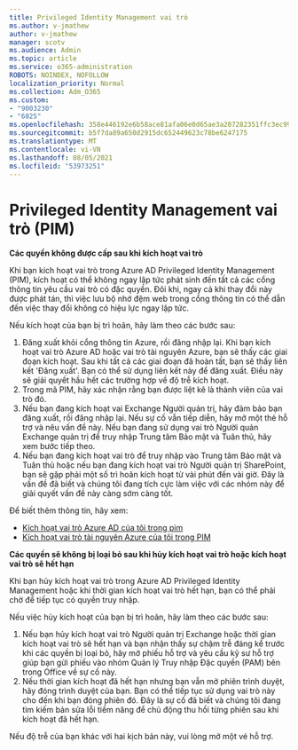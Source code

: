 ```yaml
---
title: Privileged Identity Management vai trò
ms.author: v-jmathew
author: v-jmathew
manager: scotv
ms.audience: Admin
ms.topic: article
ms.service: o365-administration
ROBOTS: NOINDEX, NOFOLLOW
localization_priority: Normal
ms.collection: Adm_O365
ms.custom:
- "9003230"
- "6825"
ms.openlocfilehash: 358e446192e6b58ace81afa06e0d65ae3a207282351ffc3ec9975a24779951fb
ms.sourcegitcommit: b5f7da89a650d2915dc652449623c78be6247175
ms.translationtype: MT
ms.contentlocale: vi-VN
ms.lasthandoff: 08/05/2021
ms.locfileid: "53973251"
---
```

# <a name="privileged-identity-managementpim-role"></a>Privileged Identity Management vai trò (PIM)

**Các quyền không được cấp sau khi kích hoạt vai trò**

Khi bạn kích hoạt vai trò trong Azure AD Privileged Identity Management (PIM), kích hoạt có thể không ngay lập tức phát sinh đến tất cả các cổng thông tin yêu cầu vai trò có đặc quyền. Đôi khi, ngay cả khi thay đổi này được phát tán, thì việc lưu bộ nhớ đệm web trong cổng thông tin có thể dẫn đến việc thay đổi không có hiệu lực ngay lập tức.

Nếu kích hoạt của bạn bị trì hoãn, hãy làm theo các bước sau:

1. Đăng xuất khỏi cổng thông tin Azure, rồi đăng nhập lại. Khi bạn kích hoạt vai trò Azure AD hoặc vai trò tài nguyên Azure, bạn sẽ thấy các giai đoạn kích hoạt. Sau khi tất cả các giai đoạn đã hoàn tất, bạn sẽ thấy liên kết 'Đăng xuất'. Bạn có thể sử dụng liên kết này để đăng xuất. Điều này sẽ giải quyết hầu hết các trường hợp về độ trễ kích hoạt.
2. Trong mã PIM, hãy xác nhận rằng bạn được liệt kê là thành viên của vai trò đó.
3. Nếu bạn đang kích hoạt vai Exchange Người quản trị, hãy đảm bảo bạn đăng xuất, rồi đăng nhập lại. Nếu sự cố vẫn tiếp diễn, hãy mở một thẻ hỗ trợ và nêu vấn đề này. Nếu bạn đang sử dụng vai trò Người quản Exchange quản trị để truy nhập Trung tâm Bảo mật và Tuân thủ, hãy xem bước tiếp theo.
4. Nếu bạn đang kích hoạt vai trò để truy nhập vào Trung tâm Bảo mật và Tuân thủ hoặc nếu bạn đang kích hoạt vai trò Người quản trị SharePoint, bạn sẽ gặp phải một số trì hoãn kích hoạt từ vài phút đến vài giờ. Đây là vấn đề đã biết và chúng tôi đang tích cực làm việc với các nhóm này để giải quyết vấn đề này càng sớm càng tốt.

Để biết thêm thông tin, hãy xem:

- [Kích hoạt vai trò Azure AD của tôi trong pim](https://docs.microsoft.com/azure/active-directory/privileged-identity-management/pim-how-to-activate-role?WT.mc_id=Portal-Microsoft_Azure_Support "https://docs.microsoft.com/azure/active-directory/privileged-identity-management/pim-how-to-activate-role?wt.mc_id=portal-microsoft_azure_support")
- [Kích hoạt vai trò tài nguyên Azure của tôi trong PIM](https://docs.microsoft.com/azure/active-directory/privileged-identity-management/pim-resource-roles-activate-your-roles?WT.mc_id=Portal-Microsoft_Azure_Support "https://docs.microsoft.com/azure/active-directory/privileged-identity-management/pim-resource-roles-activate-your-roles?wt.mc_id=portal-microsoft_azure_support")

**Các quyền sẽ không bị loại bỏ sau khi hủy kích hoạt vai trò hoặc kích hoạt vai trò sẽ hết hạn**

Khi bạn hủy kích hoạt vai trò trong Azure AD Privileged Identity Management hoặc khi thời gian kích hoạt vai trò hết hạn, bạn có thể phải chờ để tiếp tục có quyền truy nhập.

Nếu việc hủy kích hoạt của bạn bị trì hoãn, hãy làm theo các bước sau:

1. Nếu bạn hủy kích hoạt vai trò Người quản trị Exchange hoặc thời gian kích hoạt vai trò sẽ hết hạn và bạn nhận thấy sự chậm trễ đáng kể trước khi các quyền bị loại bỏ, hãy mở phiếu hỗ trợ và yêu cầu kỹ sư hỗ trợ giúp bạn gửi phiếu vào nhóm Quản lý Truy nhập Đặc quyền (PAM) bên trong Office về sự cố này.
2. Nếu thời gian kích hoạt đã hết hạn nhưng bạn vẫn mở phiên trình duyệt, hãy đóng trình duyệt của bạn. Bạn có thể tiếp tục sử dụng vai trò này cho đến khi bạn đóng phiên đó. Đây là sự cố đã biết và chúng tôi đang tìm kiếm bản sửa lỗi tiềm năng để chủ động thu hồi từng phiên sau khi kích hoạt đã hết hạn.

Nếu độ trễ của bạn khác với hai kịch bản này, vui lòng mở một vé hỗ trợ.
